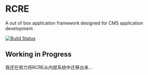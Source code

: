# RCRE
A out of box application framework designed for CMS application development.


<a href="https://circleci.com/gh/andycall/RCRE/tree/master"><img src="https://img.shields.io/circleci/project/github/andycall/RCRE/master.svg" alt="Build Status"></a>

## Working in Progress
我还在努力将RCRE从内部系统中迁移出来...

